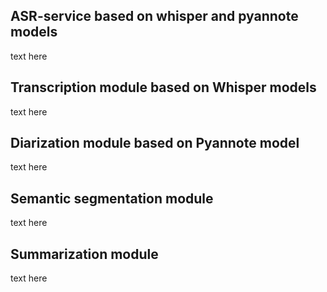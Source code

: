 ## ASR-service based on whisper and pyannote models
text here
## Transcription module based on Whisper models
text here
## Diarization module based on Pyannote model
text here
## Semantic segmentation module
text here
## Summarization module
text here
